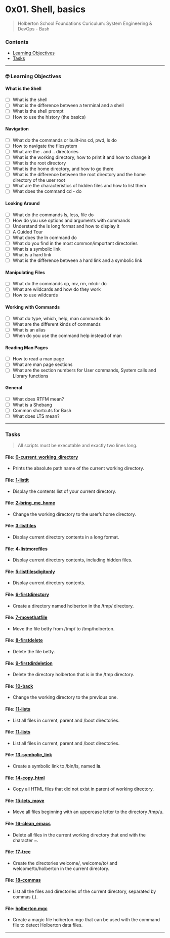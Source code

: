# 0x01. Shell, basics
> Holberton School Foundations Curiculum: System Engineering & DevOps - Bash

### Contents
- [Learning Objectives](https://github.com/michedomingo/holberton-system_engineering-devops/tree/master/0x00-shell_basics/#basics)
- [Tasks](https://github.com/michedomingo/holberton-system_engineering-devops/tree/master/0x00-shell_basics/#tasks)
___
<a name="basics"></a>

### 🤓 Learning Objectives
#### What is the Shell
- [ ] What is the shell
- [ ] What is the difference between a terminal and a shell
- [ ] What is the shell prompt
- [ ] How to use the history (the basics)
#### Navigation
- [ ] What do the commands or built-ins cd, pwd, ls do
- [ ] How to navigate the filesystem
- [ ] What are the . and .. directories
- [ ] What is the working directory, how to print it and how to change it
- [ ] What is the root directory
- [ ] What is the home directory, and how to go there
- [ ] What is the difference between the root directory and the home directory of the user root
- [ ] What are the characteristics of hidden files and how to list them
- [ ] What does the command cd - do
#### Looking Around
- [ ] What do the commands ls, less, file do
- [ ] How do you use options and arguments with commands
- [ ] Understand the ls long format and how to display it
- [ ] A Guided Tour
- [ ] What does the ln command do
- [ ] What do you find in the most common/important directories
- [ ] What is a symbolic link
- [ ] What is a hard link
- [ ] What is the difference between a hard link and a symbolic link
#### Manipulating Files
- [ ] What do the commands cp, mv, rm, mkdir do
- [ ] What are wildcards and how do they work
- [ ] How to use wildcards
#### Working with Commands
- [ ] What do type, which, help, man commands do
- [ ] What are the different kinds of commands
- [ ] What is an alias
- [ ] When do you use the command help instead of man
#### Reading Man Pages
- [ ] How to read a man page
- [ ] What are man page sections
- [ ] What are the section numbers for User commands, System calls and Library functions
#### General
- [ ] What does RTFM mean?
- [ ] What is a Shebang
- [ ] Common shortcuts for Bash
- [ ] What does LTS mean?
___
<a name="tasks"></a>
### Tasks
> All scripts must be executable and exactly two lines long.

#### File: [0-current_working_directory](https://github.com/michedomingo/holberton-system_engineering-devops/blob/master/0x00-shell_basics/0-current_working_directory)
- Prints the absolute path name of the current working directory.

#### File: [1-listit](https://github.com/michedomingo/holberton-system_engineering-devops/blob/master/0x00-shell_basics/1-listit)
- Display the contents list of your current directory.

#### File: [2-bring_me_home](https://github.com/michedomingo/holberton-system_engineering-devops/blob/master/0x00-shell_basics/2-bring_me_home)
- Change the working directory to the user’s home directory.

#### File: [3-listfiles](https://github.com/michedomingo/holberton-system_engineering-devops/blob/master/0x00-shell_basics/3-listfiles)
- Display current directory contents in a long format.

#### File: [4-listmorefiles](https://github.com/michedomingo/holberton-system_engineering-devops/blob/master/0x00-shell_basics/4-listmorefiles)
- Display current directory contents, including hidden files.

#### File: [5-listfilesdigitonly](https://github.com/michedomingo/holberton-system_engineering-devops/blob/master/0x00-shell_basics/5-listfilesdigitonly)
- Display current directory contents.

#### File: [6-firstdirectory](https://github.com/michedomingo/holberton-system_engineering-devops/blob/master/0x00-shell_basics/6-firstdirectory)
- Create a directory named holberton in the /tmp/ directory.

#### File: [7-movethatfile](https://github.com/michedomingo/holberton-system_engineering-devops/blob/master/0x00-shell_basics/7-movethatfile)
- Move the file betty from /tmp/ to /tmp/holberton.

#### File: [8-firstdelete](https://github.com/michedomingo/holberton-system_engineering-devops/blob/master/0x00-shell_basics/8-firstdelete)
- Delete the file betty.

#### File: [9-firstdirdeletion](https://github.com/michedomingo/holberton-system_engineering-devops/blob/master/0x00-shell_basics/9-firstdirdeletion)
- Delete the directory holberton that is in the /tmp directory.

#### File: [10-back](https://github.com/michedomingo/holberton-system_engineering-devops/blob/master/0x00-shell_basics/10-back)
- Change the working directory to the previous one.

#### File: [11-lists](https://github.com/michedomingo/holberton-system_engineering-devops/blob/master/0x00-shell_basics/11-lists)
- List all files in current, parent and /boot directories.

#### File: [11-lists](https://github.com/michedomingo/holberton-system_engineering-devops/blob/master/0x00-shell_basics/11-lists)
- List all files in current, parent and /boot directories.

#### File: [13-symbolic_link](https://github.com/michedomingo/holberton-system_engineering-devops/blob/master/0x00-shell_basics/13-symbolic_link)
- Create a symbolic link to /bin/ls, named __ls__.

#### File: [14-copy_html](https://github.com/michedomingo/holberton-system_engineering-devops/blob/master/0x00-shell_basics/14-copy_html)
- Copy all HTML files that did not exist in parent of working directory.

#### File: [15-lets_move](https://github.com/michedomingo/holberton-system_engineering-devops/blob/master/0x00-shell_basics/15-lets_move)
- Move all files beginning with an uppercase letter to the directory /tmp/u.

#### File: [16-clean_emacs](https://github.com/michedomingo/holberton-system_engineering-devops/blob/master/0x00-shell_basics/16-clean_emacs)
- Delete all files in the current working directory that end with the character ~.

#### File: [17-tree](https://github.com/michedomingo/holberton-system_engineering-devops/blob/master/0x00-shell_basics/17-tree)
- Create the directories welcome/, welcome/to/ and welcome/to/holberton in the current directory.

#### File: [18-commas](https://github.com/michedomingo/holberton-system_engineering-devops/blob/master/0x00-shell_basics/18-commas)
- List all the files and directories of the current directory, separated by commas (,).

#### File: [holberton.mgc](https://github.com/michedomingo/holberton-system_engineering-devops/blob/master/0x00-shell_basics/holberton.mgc)
- Create a magic file holberton.mgc that can be used with the command file to detect Holberton data files. 
___

